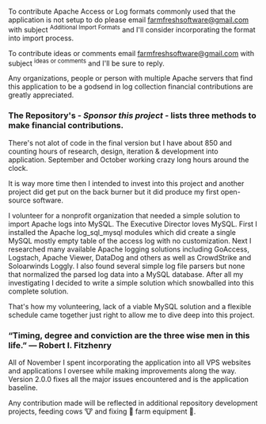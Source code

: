 To contribute Apache Access or Log formats commonly used that the application is not setup to do please email farmfreshsoftware@gmail.com with subject <sup>Additional Import Formats</sup> and I'll consider incorporating the format into import process.

To contribute ideas or comments email farmfreshsoftware@gmail.com with subject <sup>ideas or comments</sup> and I'll be sure to reply.

Any organizations, people or person with multiple Apache servers that find this application to be a godsend in log collection financial contributions are greatly appreciated.

### The Repository's ***- Sponsor this project -*** lists three methods to make financial contributions.

There's not alot of code in the final version but I have about 850 and counting hours of research, design, iteration & development into application. September and October working crazy long hours around the clock. 

It is way more time then I intended to invest into this project and another project did get put on the back burner but it did produce my first open-source software.

I volunteer for a nonprofit organization that needed a simple solution to import Apache logs into MySQL. The Executive Director loves MySQL. First I installed the Apache log_sql_mysql modules which did create a single MySQL mostly empty table of the access log with no customization. Next I researched many available Apache logging solutions including GoAccess, Logstach, Apache Viewer, DataDog and others as well as CrowdStrike and Soloarwinds Loggly. I also found several simple log file parsers but none that normalized the parsed log data into a MySQL database. After all my investigating I decided to write a simple solution which snowballed into this complete solution.

That's how my volunteering, lack of a viable MySQL solution and a flexible schedule came together just right to allow me to dive deep into this project.

### “Timing, degree and conviction are the three wise men in this life.” — Robert I. Fitzhenry

All of November I spent incorporating the application into all VPS websites and applications I oversee while making improvements along the way. Version 2.0.0 fixes all the major issues encountered and is the application baseline.

Any contribution made will be reflected in additional repository development projects, feeding cows :cow: and fixing :wrench: farm equipment :tractor:.